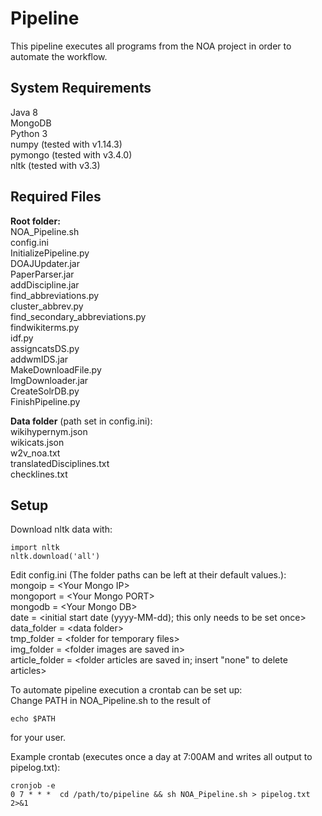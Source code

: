 # Pipeline
This pipeline executes all programs from the NOA project in order to automate the workflow.

## System Requirements
Java 8  
MongoDB  
Python 3  
numpy  (tested with v1.14.3)  
pymongo (tested with v3.4.0)  
nltk (tested with v3.3)  

## Required Files
**Root folder:**  
NOA_Pipeline.sh  
config.ini  
InitializePipeline.py  
DOAJUpdater.jar  
PaperParser.jar  
addDiscipline.jar  
find_abbreviations.py  
cluster_abbrev.py  
find_secondary_abbreviations.py  
findwikiterms.py  
idf.py  
assigncatsDS.py  
addwmIDS.jar  
MakeDownloadFile.py  
ImgDownloader.jar  
CreateSolrDB.py  
FinishPipeline.py  

**Data folder** (path set in config.ini):  
wikihypernym.json  
wikicats.json  
w2v_noa.txt  
translatedDisciplines.txt  
checklines.txt  


## Setup
Download nltk data with:
```console
import nltk  
nltk.download('all')
```

Edit config.ini (The folder paths can be left at their default values.):  
mongoip = \<Your Mongo IP>  
mongoport = \<Your Mongo PORT>  
mongodb = \<Your Mongo DB>  
date = \<initial start date (yyyy-MM-dd); this only needs to be set once>  
data_folder = \<data folder>  
tmp_folder = \<folder for temporary files>  
img_folder = \<folder images are saved in>  
article_folder = <folder articles are saved in; insert "none" to delete articles>  

To automate pipeline execution a crontab can be set up:  
Change PATH in NOA_Pipeline.sh to the result of
```console
echo $PATH
```
for your user.  

Example crontab (executes once a day at 7:00AM and writes all output to pipelog.txt):  
```console
cronjob -e 
0 7 * * *  cd /path/to/pipeline && sh NOA_Pipeline.sh > pipelog.txt 2>&1
```
